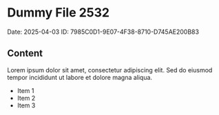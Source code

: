 # Dummy File 2532

Date: 2025-04-03
ID: 7985C0D1-9E07-4F38-8710-D745AE200B83

## Content

Lorem ipsum dolor sit amet, consectetur adipiscing elit.
Sed do eiusmod tempor incididunt ut labore et dolore magna aliqua.

* Item 1
* Item 2
* Item 3
